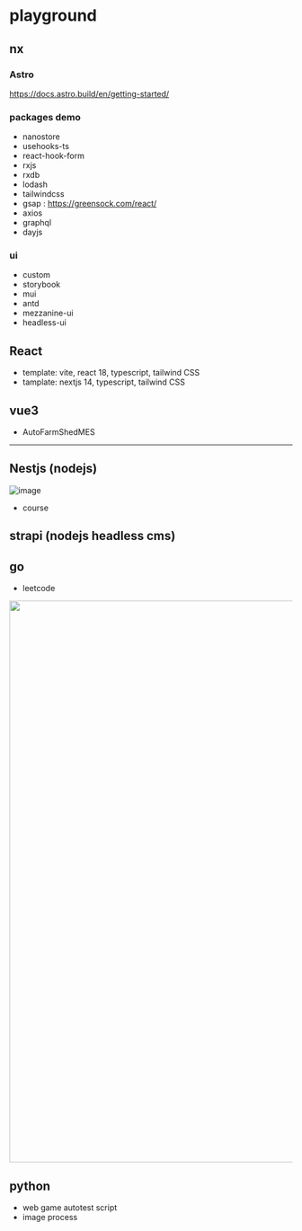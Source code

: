 # playground


## nx

### Astro

<https://docs.astro.build/en/getting-started/>

### packages demo

- nanostore
- usehooks-ts
- react-hook-form
- rxjs
- rxdb
- lodash
- tailwindcss
- gsap : <https://greensock.com/react/>
- axios
- graphql
- dayjs

### ui

- custom
- storybook
- mui
- antd
- mezzanine-ui
- headless-ui

## React
- template: vite, react 18, typescript, tailwind CSS
- tamplate: nextjs 14, typescript, tailwind CSS 

## vue3

- AutoFarmShedMES


---

## Nestjs (nodejs)
![image](https://github.com/Phisten/playground/assets/1415118/a02593d3-de3b-408e-8b82-d373316ee6e3)


- course
## strapi (nodejs headless cms)

## go
- leetcode 
<img src='https://github.com/Phisten/playground/assets/1415118/28a5c20f-6753-46ba-a474-622ad94a0de5' width='1000'>



## python

- web game autotest script
- image process
